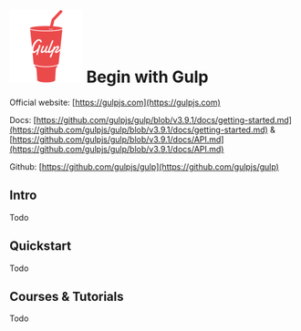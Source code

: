 # ![Gulp](https://raw.githubusercontent.com/asankasri/begin-with-it-alpha/master/icons/gulp_128x128.png "Gulp") Begin with Gulp

Official website: [https://gulpjs.com](https://gulpjs.com)

Docs: [https://github.com/gulpjs/gulp/blob/v3.9.1/docs/getting-started.md](https://github.com/gulpjs/gulp/blob/v3.9.1/docs/getting-started.md) & [https://github.com/gulpjs/gulp/blob/v3.9.1/docs/API.md](https://github.com/gulpjs/gulp/blob/v3.9.1/docs/API.md)

Github: [https://github.com/gulpjs/gulp](https://github.com/gulpjs/gulp)

## Intro

Todo

## Quickstart

Todo

## Courses & Tutorials

Todo
